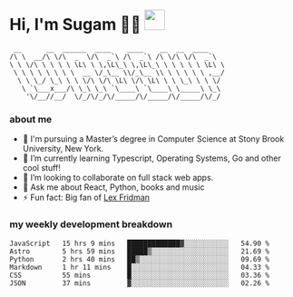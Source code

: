 <h1>
  Hi, I'm Sugam 👨‍💻
  <img src="https://media.giphy.com/media/hvRJCLFzcasrR4ia7z/giphy.gif" width="36px"/>
</h1>

```
 __      __  ______  ____    ____    __  __  ____
/\ \  __/\ \/\  _  \/\  _`\ /\  _`\ /\ \/\ \/\  _`\
\ \ \/\ \ \ \ \ \L\ \ \,\L\_\ \,\L\_\ \ \ \ \ \ \L\ \
 \ \ \ \ \ \ \ \  __ \/_\__ \\/_\__ \\ \ \ \ \ \ ,__/
  \ \ \_/ \_\ \ \ \/\ \/\ \L\ \/\ \L\ \ \ \_\ \ \ \/
   \ `\___x___/\ \_\ \_\ `\____\ `\____\ \_____\ \_\
    '\/__//__/  \/_/\/_/\/_____/\/_____/\/_____/\/_/

```
### about me
- 🏫 I'm pursuing a Master’s degree in Computer Science at Stony Brook University, New York.
- 🌱 I’m currently learning Typescript, Operating Systems, Go and other cool stuff!
- 👯 I’m looking to collaborate on full stack web apps.
- 💬 Ask me about React, Python, books and music
- ⚡ Fun fact: Big fan of [Lex Fridman](https://twitter.com/lexfridman)

<!-- - 📫 How to reach me: ... -->
<!-- - 😄 Pronouns: ... -->


### my weekly development breakdown
<!--START_SECTION:waka-->

```text
JavaScript   15 hrs 9 mins   █████████████▓░░░░░░░░░░░   54.90 %
Astro        5 hrs 59 mins   █████▒░░░░░░░░░░░░░░░░░░░   21.69 %
Python       2 hrs 40 mins   ██▒░░░░░░░░░░░░░░░░░░░░░░   09.69 %
Markdown     1 hr 11 mins    █░░░░░░░░░░░░░░░░░░░░░░░░   04.33 %
CSS          55 mins         █░░░░░░░░░░░░░░░░░░░░░░░░   03.36 %
JSON         37 mins         ▓░░░░░░░░░░░░░░░░░░░░░░░░   02.26 %
```

<!--END_SECTION:waka-->

